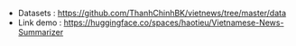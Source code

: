 * Datasets : https://github.com/ThanhChinhBK/vietnews/tree/master/data 
* Link demo : https://huggingface.co/spaces/haotieu/Vietnamese-News-Summarizer
